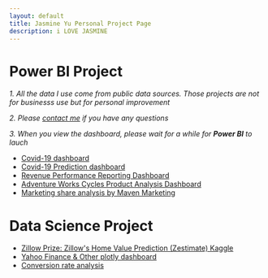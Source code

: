 ```yaml
---
layout: default
title: Jasmine Yu Personal Project Page
description: i LOVE JASMINE
---
```


# Power BI Project
*1. All the data I use come from public data sources. Those projects are not for businesss use but for personal improvement*

*2. Please [contact me](jasmineyu113@gmail.com) if you have any questions*

*3. When you view the dashboard, please wait for a while for **Power BI** to lauch*


- [Covid-19 dashboard](https://app.powerbi.com/view?r=eyJrIjoiZjNlMWIwNjItYjk2My00ZWI0LWE0MTAtZDYyNDYxNmM4Y2RmIiwidCI6ImI5M2NiYzNlLTY2MWQtNDA1OC04NjkzLWE4OTdiOTI0YjhkNyIsImMiOjF9&pageName=ReportSection)
- [Covid-19 Prediction dashboard](https://app.powerbi.com/view?r=eyJrIjoiZDVjYmRjMGYtMTQwNi00NDRjLWIwMzgtMjRjNWQxN2Y5OTg1IiwidCI6ImI5M2NiYzNlLTY2MWQtNDA1OC04NjkzLWE4OTdiOTI0YjhkNyIsImMiOjF9)
- [Revenue Performance Reporting Dashboard](https://app.powerbi.com/view?r=eyJrIjoiOTZjOGI4NDItMDUxNS00ODIzLTgzY2QtMWJjMmE3OTlmMDRmIiwidCI6ImI5M2NiYzNlLTY2MWQtNDA1OC04NjkzLWE4OTdiOTI0YjhkNyIsImMiOjF9&pageName=ReportSection)
- [Adventure Works Cycles Product Analysis Dashboard](https://app.powerbi.com/view?r=eyJrIjoiNjYxZmE2N2QtMTM4Mi00YTVkLTlmNTAtYzc4ZjU3ZGJmZTE0IiwidCI6ImI5M2NiYzNlLTY2MWQtNDA1OC04NjkzLWE4OTdiOTI0YjhkNyIsImMiOjF9)
- [Marketing share analysis by Maven Marketing](https://app.powerbi.com/view?r=eyJrIjoiZjc4ZDI5ODYtN2VmZC00ZWNlLWEzMDEtOGM5MTg1ODZhY2I4IiwidCI6ImI5M2NiYzNlLTY2MWQtNDA1OC04NjkzLWE4OTdiOTI0YjhkNyIsImMiOjF9)

#  Data Science Project 
- [Zillow Prize: Zillow's Home Value Prediction (Zestimate) Kaggle](/tp2/index.md)
- [Yahoo Finance & Other plotly dashboard](/Plotly_dash/README.md)
- [Conversion rate analysis](https://github.com/Jasminejump/jasminejump.github.io/blob/master/Conversion/Conversion%20Rate%20Analysis%20Task.ipynb)
